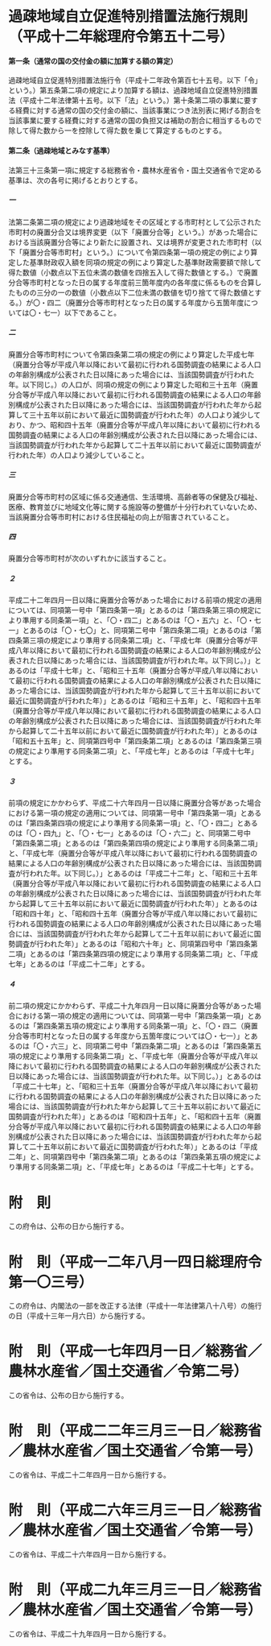 # 過疎地域自立促進特別措置法施行規則（平成十二年総理府令第五十二号）
#### 第一条（通常の国の交付金の額に加算する額の算定）
過疎地域自立促進特別措置法施行令（平成十二年政令第百七十五号。以下「令」という。）第五条第二項の規定により加算する額は、過疎地域自立促進特別措置法（平成十二年法律第十五号。以下「法」という。）第十条第二項の事業に要する経費に対する通常の国の交付金の額に、当該事業につき法別表に掲げる割合を当該事業に要する経費に対する通常の国の負担又は補助の割合に相当するもので除して得た数から一を控除して得た数を乗じて算定するものとする。
#### 第二条（過疎地域とみなす基準）
法第三十三条第一項に規定する総務省令・農林水産省令・国土交通省令で定める基準は、次の各号に掲げるとおりとする。
##### 一
法第二条第二項の規定により過疎地域をその区域とする市町村として公示された市町村の廃置分合又は境界変更（以下「廃置分合等」という。）があった場合における当該廃置分合等により新たに設置され、又は境界が変更された市町村（以下「廃置分合等市町村」という。）について令第四条第一項の規定の例により算定した基準財政収入額を同項の規定の例により算定した基準財政需要額で除して得た数値（小数点以下五位未満の数値を四捨五入して得た数値とする。）で廃置分合等市町村となった日の属する年度前三箇年度内の各年度に係るものを合算したものの三分の一の数値（小数点以下二位未満の数値を切り捨てて得た数値とする。）が〇・四二（廃置分合等市町村となった日の属する年度から五箇年度については〇・七一）以下であること。
##### 二
廃置分合等市町村について令第四条第二項の規定の例により算定した平成七年（廃置分合等が平成八年以降において最初に行われる国勢調査の結果による人口の年齢別構成が公表された日以降にあった場合には、当該国勢調査が行われた年。以下同じ。）の人口が、同項の規定の例により算定した昭和三十五年（廃置分合等が平成八年以降において最初に行われる国勢調査の結果による人口の年齢別構成が公表された日以降にあった場合には、当該国勢調査が行われた年から起算して三十五年以前において最近に国勢調査が行われた年）の人口より減少しており、かつ、昭和四十五年（廃置分合等が平成八年以降において最初に行われる国勢調査の結果による人口の年齢別構成が公表された日以降にあった場合には、当該国勢調査が行われた年から起算して二十五年以前において最近に国勢調査が行われた年）の人口より減少していること。
##### 三
廃置分合等市町村の区域に係る交通通信、生活環境、高齢者等の保健及び福祉、医療、教育並びに地域文化等に関する施設等の整備が十分行われていないため、当該廃置分合等市町村における住民福祉の向上が阻害されていること。
##### 四
廃置分合等市町村が次のいずれかに該当すること。
##### ２
平成二十二年四月一日以降に廃置分合等があった場合における前項の規定の適用については、同項第一号中「第四条第一項」とあるのは「第四条第三項の規定により準用する同条第一項」と、「〇・四二」とあるのは「〇・五六」と、「〇・七一」とあるのは「〇・七〇」と、同項第二号中「第四条第二項」とあるのは「第四条第三項の規定により準用する同条第二項」と、「平成七年（廃置分合等が平成八年以降において最初に行われる国勢調査の結果による人口の年齢別構成が公表された日以降にあった場合には、当該国勢調査が行われた年。以下同じ。）」とあるのは「平成十七年」と、「昭和三十五年（廃置分合等が平成八年以降において最初に行われる国勢調査の結果による人口の年齢別構成が公表された日以降にあった場合には、当該国勢調査が行われた年から起算して三十五年以前において最近に国勢調査が行われた年）」とあるのは「昭和三十五年」と、「昭和四十五年（廃置分合等が平成八年以降において最初に行われる国勢調査の結果による人口の年齢別構成が公表された日以降にあった場合には、当該国勢調査が行われた年から起算して二十五年以前において最近に国勢調査が行われた年）」とあるのは「昭和五十五年」と、同項第四号中「第四条第二項」とあるのは「第四条第三項の規定により準用する同条第二項」と、「平成七年」とあるのは「平成十七年」とする。
##### ３
前項の規定にかかわらず、平成二十六年四月一日以降に廃置分合等があった場合における第一項の規定の適用については、同項第一号中「第四条第一項」とあるのは「第四条第四項の規定により準用する同条第一項」と、「〇・四二」とあるのは「〇・四九」と、「〇・七一」とあるのは「〇・六二」と、同項第二号中「第四条第二項」とあるのは「第四条第四項の規定により準用する同条第二項」と、「平成七年（廃置分合等が平成八年以降において最初に行われる国勢調査の結果による人口の年齢別構成が公表された日以降にあった場合には、当該国勢調査が行われた年。以下同じ。）」とあるのは「平成二十二年」と、「昭和三十五年（廃置分合等が平成八年以降において最初に行われる国勢調査の結果による人口の年齢別構成が公表された日以降にあった場合には、当該国勢調査が行われた年から起算して三十五年以前において最近に国勢調査が行われた年）」とあるのは「昭和四十年」と、「昭和四十五年（廃置分合等が平成八年以降において最初に行われる国勢調査の結果による人口の年齢別構成が公表された日以降にあった場合には、当該国勢調査が行われた年から起算して二十五年以前において最近に国勢調査が行われた年）」とあるのは「昭和六十年」と、同項第四号中「第四条第二項」とあるのは「第四条第四項の規定により準用する同条第二項」と、「平成七年」とあるのは「平成二十二年」とする。
##### ４
前二項の規定にかかわらず、平成二十九年四月一日以降に廃置分合等があった場合における第一項の規定の適用については、同項第一号中「第四条第一項」とあるのは「第四条第五項の規定により準用する同条第一項」と、「〇・四二（廃置分合等市町村となった日の属する年度から五箇年度については〇・七一）」とあるのは「〇・六三」と、同項第二号中「第四条第二項」とあるのは「第四条第五項の規定により準用する同条第二項」と、「平成七年（廃置分合等が平成八年以降において最初に行われる国勢調査の結果による人口の年齢別構成が公表された日以降にあった場合には、当該国勢調査が行われた年。以下同じ。）」とあるのは「平成二十七年」と、「昭和三十五年（廃置分合等が平成八年以降において最初に行われる国勢調査の結果による人口の年齢別構成が公表された日以降にあった場合には、当該国勢調査が行われた年から起算して三十五年以前において最近に国勢調査が行われた年）」とあるのは「昭和四十五年」と、「昭和四十五年（廃置分合等が平成八年以降において最初に行われる国勢調査の結果による人口の年齢別構成が公表された日以降にあった場合には、当該国勢調査が行われた年から起算して二十五年以前において最近に国勢調査が行われた年）」とあるのは「平成二年」と、同項第四号中「第四条第二項」とあるのは「第四条第五項の規定により準用する同条第二項」と、「平成七年」とあるのは「平成二十七年」とする。
# 附　則
この府令は、公布の日から施行する。
# 附　則（平成一二年八月一四日総理府令第一〇三号）
この府令は、内閣法の一部を改正する法律（平成十一年法律第八十八号）の施行の日（平成十三年一月六日）から施行する。
# 附　則（平成一七年四月一日／総務省／農林水産省／国土交通省／令第二号）
この省令は、公布の日から施行する。
# 附　則（平成二二年三月三一日／総務省／農林水産省／国土交通省／令第一号）
この省令は、平成二十二年四月一日から施行する。
# 附　則（平成二六年三月三一日／総務省／農林水産省／国土交通省／令第一号）
この省令は、平成二十六年四月一日から施行する。
# 附　則（平成二九年三月三一日／総務省／農林水産省／国土交通省／令第一号）
この省令は、平成二十九年四月一日から施行する。
